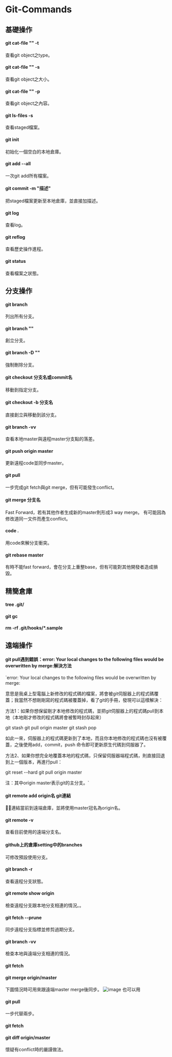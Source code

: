 # Git-Commands



## 基礎操作
#### git cat-file "" -t
查看git object之type。

#### git cat-file "" -s
查看git object之大小。

#### git cat-file "" -p
查看git object之內容。

#### git ls-files -s
查看staged檔案。

#### git init
初始化一個空白的本地倉庫。

#### git add --all
一次git add所有檔案。

#### git commit -m "描述"
把staged檔案更新至本地倉庫，並直接加描述。

#### git log
查看log。

#### git reflog
查看歷史操作進程。

#### git status
查看檔案之狀態。



## 分支操作
#### git branch
列出所有分支。

#### git branch ""
創立分支。

#### git branch -D ""
強制刪除分支。

#### git checkout 分支名或commit名
移動到指定分支。

#### git checkout -b 分支名
直接創立與移動到該分支。

#### git branch -vv
查看本地master與遠程master分支點的落差。

#### git push origin master
更新遠程code並同步master。

#### git pull
一步完成git fetch與git merge，但有可能發生conflict。

#### git merge 分支名
Fast Forward，若有其他作者生成新的master則形成3 way merge。
有可能因為修改道同一文件而產生conflict。

#### code . 
用code來解分支衝突。

#### git rebase master
有時不能fast forward，會在分支上重整base，但有可能對其他開發者造成損毀。



## 精簡倉庫
#### tree .git/
#### git gc
#### rm -rf .git/hooks/*.sample


## 遠端操作

#### git pull遇到錯誤：error: Your local changes to the following files would be overwritten by merge:解決方法
`error: Your local changes to the following files would be overwritten by merge:

意思是我桌上型電腦上新修改的程式碼的檔案，將會被git伺服器上的程式碼覆蓋；我當然不想剛剛寫的程式碼被覆蓋掉，看了git的手冊，發現可以這樣解決：

方法1：如果你想保留剛才本地修改的程式碼，並把git伺服器上的程式碼pull到本地（本地剛才修改的程式碼將會被暫時封存起來）

git stash
git pull origin master
git stash pop

如此一來，伺服器上的程式碼更新到了本地，而且你本地修改的程式碼也沒有被覆蓋，之後使用add，commit，push 命令即可更新原生代碼到伺服器了。

方法2、如果你想完全地覆蓋本地的程式碼，只保留伺服器端程式碼，則直接回退到上一個版本，再進行pull：

git reset --hard
git pull origin master

注：其中origin master表示git的主分支。`

#### git remote add origin名 git連結
連結當前到遠端倉庫，並將使用master冠名為origin名。

#### git remote -v
查看目前使用的遠端分支名。

#### github上的倉庫setting中的branches
可修改預設使用分支。

#### git branch -r 
查看遠程分支狀態。

#### git remote show origin
檢查遠程分支跟本地分支相連的情況。。

#### git fetch --prune
同步遠程分支指標並修剪過期分支。

#### git branch -vv
檢查本地與遠端分支相連的情況。

#### git fetch
#### git merge origin/master
下圖情況時可用來跟遠端master merge後同步。
![image](https://i.imgur.com/sm97OqV.png)
也可以用
#### git pull 
一步代替兩步。

#### git fetch
#### git diff origin/master
懷疑有conflict時的嚴謹做法。


